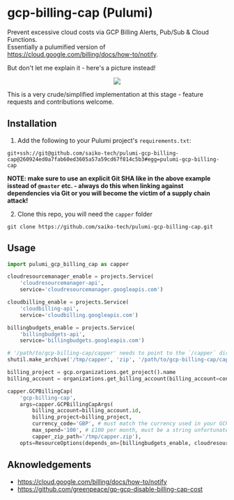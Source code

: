 # gcp-billing-cap (Pulumi)

Prevent excessive cloud costs via GCP Billing Alerts, Pub/Sub & Cloud Functions.<br>
Essentially a pulumified version of https://cloud.google.com/billing/docs/how-to/notify.

But don't let me explain it - here's a picture instead!

<p align="center">
  <img src="https://user-images.githubusercontent.com/5138316/140429689-164dfc5d-5226-4dba-bf55-351f0d594b4d.png" />
</p>

This is a very crude/simplified implementation at this stage - feature requests and contributions welcome.

## Installation

1. Add the following to your Pulumi project's `requirements.txt`:

```
git+ssh://git@github.com/saiko-tech/pulumi-gcp-billing-cap@260924ed0a7fab60ed3605a57a59cd67f814c5b3#egg=pulumi-gcp-billing-cap
```

**NOTE: make sure to use an explicit Git SHA like in the above example isstead of `@master` etc. - always do this when linking against dependencies via Git or you will become the victim of a supply chain attack!**

2. Clone this repo, you will need the `capper` folder

```
git clone https://github.com/saiko-tech/pulumi-gcp-billing-cap.git
```

## Usage

```py
import pulumi_gcp_billing_cap as capper

cloudresourcemanager_enable = projects.Service(
    'cloudresourcemanager-api',
    service='cloudresourcemanager.googleapis.com')

cloudbilling_enable = projects.Service(
    'cloudbilling-api',
    service='cloudbilling.googleapis.com')

billingbudgets_enable = projects.Service(
    'billingbudgets-api',
    service='billingbudgets.googleapis.com')

# '/path/to/gcp-billing-cap/capper' needs to point to the `/capper` directory of this repo
shutil.make_archive('/tmp/capper', 'zip', '/path/to/gcp-billing-cap/capper')

billing_project = gcp.organizations.get_project().name
billing_account = organizations.get_billing_account(billing_account=config.require('gcpBillingAccount'))

capper.GCPBillingCap(
    'gcp-billing-cap',
    args=capper.GCPBillingCapArgs(
        billing_account=billing_account.id,
        billing_project=billing_project,
        currency_code='GBP', # must match the currency used in your GCP billing account
        max_spend='100', # £100 per month, must be a string unfortunately
        capper_zip_path='/tmp/capper.zip'),
    opts=ResourceOptions(depends_on=[billingbudgets_enable, cloudresourcemanager_enable, cloudbilling_enable]))
```

## Aknowledgements

- https://cloud.google.com/billing/docs/how-to/notify
- https://github.com/greenpeace/gp-gcp-disable-billing-cap-cost
